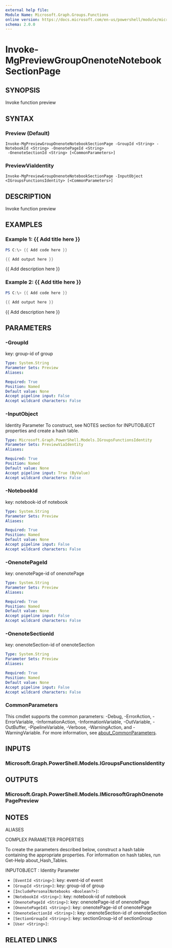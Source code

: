 ```yaml
---
external help file:
Module Name: Microsoft.Graph.Groups.Functions
online version: https://docs.microsoft.com/en-us/powershell/module/microsoft.graph.groups.functions/invoke-mgpreviewgrouponenotenotebooksectionpage
schema: 2.0.0
---
```


# Invoke-MgPreviewGroupOnenoteNotebookSectionPage

## SYNOPSIS
Invoke function preview

## SYNTAX

### Preview (Default)
```
Invoke-MgPreviewGroupOnenoteNotebookSectionPage -GroupId <String> -NotebookId <String> -OnenotePageId <String>
 -OnenoteSectionId <String> [<CommonParameters>]
```

### PreviewViaIdentity
```
Invoke-MgPreviewGroupOnenoteNotebookSectionPage -InputObject <IGroupsFunctionsIdentity> [<CommonParameters>]
```

## DESCRIPTION
Invoke function preview

## EXAMPLES

### Example 1: {{ Add title here }}
```powershell
PS C:\> {{ Add code here }}

{{ Add output here }}
```

{{ Add description here }}

### Example 2: {{ Add title here }}
```powershell
PS C:\> {{ Add code here }}

{{ Add output here }}
```

{{ Add description here }}

## PARAMETERS

### -GroupId
key: group-id of group

```yaml
Type: System.String
Parameter Sets: Preview
Aliases:

Required: True
Position: Named
Default value: None
Accept pipeline input: False
Accept wildcard characters: False
```

### -InputObject
Identity Parameter
To construct, see NOTES section for INPUTOBJECT properties and create a hash table.

```yaml
Type: Microsoft.Graph.PowerShell.Models.IGroupsFunctionsIdentity
Parameter Sets: PreviewViaIdentity
Aliases:

Required: True
Position: Named
Default value: None
Accept pipeline input: True (ByValue)
Accept wildcard characters: False
```

### -NotebookId
key: notebook-id of notebook

```yaml
Type: System.String
Parameter Sets: Preview
Aliases:

Required: True
Position: Named
Default value: None
Accept pipeline input: False
Accept wildcard characters: False
```

### -OnenotePageId
key: onenotePage-id of onenotePage

```yaml
Type: System.String
Parameter Sets: Preview
Aliases:

Required: True
Position: Named
Default value: None
Accept pipeline input: False
Accept wildcard characters: False
```

### -OnenoteSectionId
key: onenoteSection-id of onenoteSection

```yaml
Type: System.String
Parameter Sets: Preview
Aliases:

Required: True
Position: Named
Default value: None
Accept pipeline input: False
Accept wildcard characters: False
```

### CommonParameters
This cmdlet supports the common parameters: -Debug, -ErrorAction, -ErrorVariable, -InformationAction, -InformationVariable, -OutVariable, -OutBuffer, -PipelineVariable, -Verbose, -WarningAction, and -WarningVariable. For more information, see [about_CommonParameters](http://go.microsoft.com/fwlink/?LinkID=113216).

## INPUTS

### Microsoft.Graph.PowerShell.Models.IGroupsFunctionsIdentity

## OUTPUTS

### Microsoft.Graph.PowerShell.Models.IMicrosoftGraphOnenotePagePreview

## NOTES

ALIASES

COMPLEX PARAMETER PROPERTIES

To create the parameters described below, construct a hash table containing the appropriate properties. For information on hash tables, run Get-Help about_Hash_Tables.


INPUTOBJECT <IGroupsFunctionsIdentity>: Identity Parameter
  - `[EventId <String>]`: key: event-id of event
  - `[GroupId <String>]`: key: group-id of group
  - `[IncludePersonalNotebooks <Boolean?>]`: 
  - `[NotebookId <String>]`: key: notebook-id of notebook
  - `[OnenotePageId <String>]`: key: onenotePage-id of onenotePage
  - `[OnenotePageId1 <String>]`: key: onenotePage-id of onenotePage
  - `[OnenoteSectionId <String>]`: key: onenoteSection-id of onenoteSection
  - `[SectionGroupId <String>]`: key: sectionGroup-id of sectionGroup
  - `[User <String>]`: 

## RELATED LINKS

